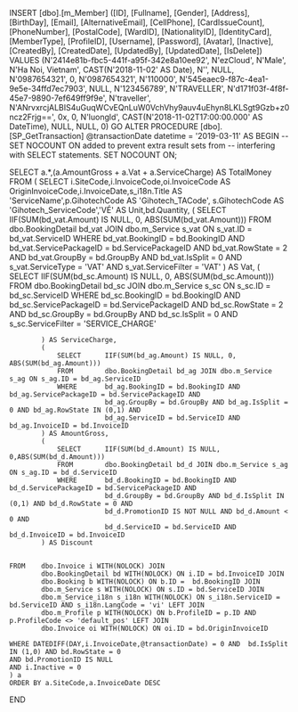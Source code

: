 INSERT [dbo].[m_Member] 
([ID], [Fullname], [Gender], [Address], [BirthDay], [Email], [AlternativeEmail], [CellPhone], [CardIssueCount], [PhoneNumber], [PostalCode], [WardID], [NationalityID], [IdentityCard], [MemberType], [ProfileID], [Username], [Password], [Avatar], [Inactive], [CreatedBy], [CreatedDate], [UpdatedBy], [UpdatedDate], [IsDelete]) 
VALUES 
(N'2414e81b-fbc5-441f-a95f-342e8a10ee92', N'ezCloud', N'Male', N'Ha Noi, Vietnam', CAST(N'2018-11-02' AS Date), N'', NULL, N'0987654321', 0, N'0987654321', N'110000', N'545eaec9-f87c-4ea1-9e5e-34ffd7ec7903', NULL, N'123456789', N'TRAVELLER', N'd171f03f-4f8f-45e7-9890-7ef649ff9f9e', N'traveller', N'ANrvxrcjALBIS4uGuqWCvEQnLuW0VchVhy9auv4uEhyn8LKLSgt9Gzb+z0ncz2Frjg==', 0x, 0, N'luongld', CAST(N'2018-11-02T17:00:00.000' AS DateTime), NULL, NULL, 0)
GO
ALTER PROCEDURE [dbo].[SP_GetTransaction]
	@transactionDate datetime = '2019-03-11'
AS
BEGIN
	-- SET NOCOUNT ON added to prevent extra result sets from
	-- interfering with SELECT statements.
	SET NOCOUNT ON;

  SELECT a.*,(a.AmountGross + a.Vat + a.ServiceCharge) AS TotalMoney 
	FROM (
	SELECT	i.SiteCode,i.InvoiceCode,oi.InvoiceCode AS OriginInvoiceCode,i.InvoiceDate,s_i18n.Title AS 'ServiceName',p.GihotechCode AS 'Gihotech_TACode',
			s.GihotechCode AS 'Gihotech_ServiceCode','VÉ' AS Unit,bd.Quantity,
			(
				SELECT		IIF(SUM(bd_vat.Amount) IS NULL, 0, ABS(SUM(bd_vat.Amount)))
				FROM		dbo.BookingDetail bd_vat JOIN dbo.m_Service s_vat ON s_vat.ID = bd_vat.ServiceID
				WHERE		bd_vat.BookingID = bd.BookingID AND bd_vat.ServicePackageID = bd.ServicePackageID AND 
							bd_vat.RowState = 2 AND bd_vat.GroupBy = bd.GroupBy AND 
							bd_vat.IsSplit = 0 AND s_vat.ServiceType = 'VAT' AND s_vat.ServiceFilter = 'VAT' 
			) AS Vat,
			(
				SELECT		IIF(SUM(bd_sc.Amount) IS NULL, 0, ABS(SUM(bd_sc.Amount)))
				FROM		dbo.BookingDetail bd_sc JOIN dbo.m_Service s_sc ON s_sc.ID = bd_sc.ServiceID
				WHERE		bd_sc.BookingID = bd.BookingID AND bd_sc.ServicePackageID = bd.ServicePackageID AND 
							bd_sc.RowState = 2 AND bd_sc.GroupBy = bd.GroupBy AND 
							bd_sc.IsSplit = 0 AND s_sc.ServiceFilter = 'SERVICE_CHARGE' 
							
			) AS ServiceCharge,
			(
				SELECT		IIF(SUM(bd_ag.Amount) IS NULL, 0, ABS(SUM(bd_ag.Amount)))
				FROM		dbo.BookingDetail bd_ag JOIN dbo.m_Service s_ag ON s_ag.ID = bd_ag.ServiceID
				WHERE		bd_ag.BookingID = bd.BookingID AND bd_ag.ServicePackageID = bd.ServicePackageID AND 
							bd_ag.GroupBy = bd.GroupBy AND bd_ag.IsSplit = 0 AND bd_ag.RowState IN (0,1) AND
							bd_ag.ServiceID = bd.ServiceID AND bd_ag.InvoiceID = bd.InvoiceID
			) AS AmountGross,
			(
				SELECT		IIF(SUM(bd_d.Amount) IS NULL, 0,ABS(SUM(bd_d.Amount)))
				FROM		dbo.BookingDetail bd_d JOIN dbo.m_Service s_ag ON s_ag.ID = bd_d.ServiceID
				WHERE		bd_d.BookingID = bd.BookingID AND bd_d.ServicePackageID = bd.ServicePackageID AND 
							bd_d.GroupBy = bd.GroupBy AND bd_d.IsSplit IN (0,1) AND bd_d.RowState = 0 AND
							bd_d.PromotionID IS NOT NULL AND bd_d.Amount < 0 AND 
							bd_d.ServiceID = bd.ServiceID AND bd_d.InvoiceID = bd.InvoiceID
			) AS Discount


	FROM	dbo.Invoice i WITH(NOLOCK) JOIN 
			dbo.BookingDetail bd WITH(NOLOCK) ON i.ID = bd.InvoiceID JOIN
			dbo.Booking b WITH(NOLOCK) ON b.ID =  bd.BookingID JOIN
			dbo.m_Service s WITH(NOLOCK) ON s.ID = bd.ServiceID JOIN
			dbo.m_Service_i18n s_i18n WITH(NOLOCK) ON s_i18n.ServiceID = bd.ServiceID AND s_i18n.LangCode = 'vi' LEFT JOIN 
			dbo.m_Profile p WITH(NOLOCK) ON b.ProfileID = p.ID AND p.ProfileCode <> 'default_pos' LEFT JOIN  
			dbo.Invoice oi WITH(NOLOCK) ON oi.ID = bd.OriginInvoiceID  

	WHERE DATEDIFF(DAY,i.InvoiceDate,@transactionDate) = 0 AND  bd.IsSplit IN (1,0) AND bd.RowState = 0
	AND bd.PromotionID IS NULL 
	AND i.Inactive = 0
	) a
	ORDER BY a.SiteCode,a.InvoiceDate DESC
END
